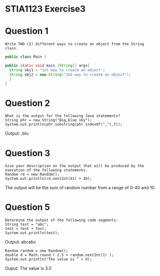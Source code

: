 # STIA1123 Exercise3
# Question 1
    Write TWO (2) different ways to create an object from the String class.
```java
public class Main {

public static void main (String[] args{ 
  String obj1 = "1st way to create an object";
  String obj2 = new String("2nd way to create an object");
  }
}
```

# Question 2
    What is the output for the following Java statements?
    String phr = new String("Big,blue sky");
    System.out.println(phr.substring(phr.indexOf(","),7));
Output: ,blu

# Question 3
    Give your description on the output that will be produced by the execution of the following statements.
    Random rd = new Random();
    System.out.println(rd.nextInt(41) + 10);
The output will be the sum of random number from a range of 0-40 and 10.

# Question 5
    Determine the output of the following code segments:
    String test = "abc";
    test = test + test;
    System.out.println(test);
Output: abcabc

    Random random = new Random();
    double d = Math.round ( 2.5 + random.nextInt(1) );
    System.out.println("The value is ” + d);
Ouput: The value is 3.0
